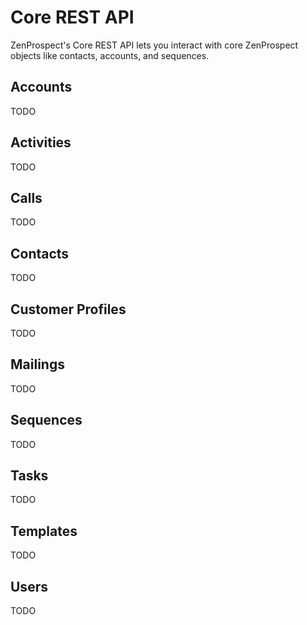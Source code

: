 

# Core REST API

ZenProspect's Core REST API lets you interact with core ZenProspect objects like contacts, accounts, and sequences.

## Accounts

TODO


## Activities

TODO

## Calls

TODO

## Contacts

TODO

## Customer Profiles

TODO

## Mailings

TODO

## Sequences

TODO

## Tasks

TODO

## Templates

TODO

## Users

TODO

